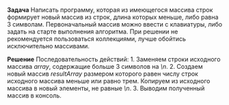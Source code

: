 **Задача**
     Написать программу, которая из имеющегося массива строк формирует новый массив из строк, длина которых меньше, либо равна 3 символам. Первоначальный массив можно ввести с клавиатуры, либо задать на старте выполнения алгоритма. При решении не рекомендуется пользоваться коллекциями, лучше обойтись исключительно массивами.


**Решение**
    Последовательность действий:
    1. Заменяем строки исходного массива *array*, содержащие больше 3 символов на  *\n*.
    2. Создаем новый массив *resultArray* размером  которого равен числу строк исходного массива меньше или равно трем. Копируем из исходного массива в новый элементы, не равные *\n*.
    3. Выводим полученный массив в консоль.     
